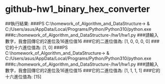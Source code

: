 # github-hw1_binary_hex_converter
##執行結果:
###PS C:\homework_of_Algorithm_and_DataStructure-> & C:/Users/asus/AppData/Local/Programs/Python/Python310/python.exe ###c:/homework_of_Algorithm_and_DataStructure-/hw1/hw1.py
###請輸入數字，我會回傳它的2進位及16進位值16
###它的二進位值為: [1, 0, 0, 0, 0]
###它的十六進位值為: [1, 0]
###PS C:\homework_of_Algorithm_and_DataStructure-> & C:/Users/asus/AppData/Local/Programs/Python/Python310/python.exe ###c:/homework_of_Algorithm_and_DataStructure-/hw1/hw1.py
###請輸入數字，我會回傳它的2進位及16進位值15
###它的二進位值為: [1, 1, 1, 1]
###它的十六進位值為: [15]
